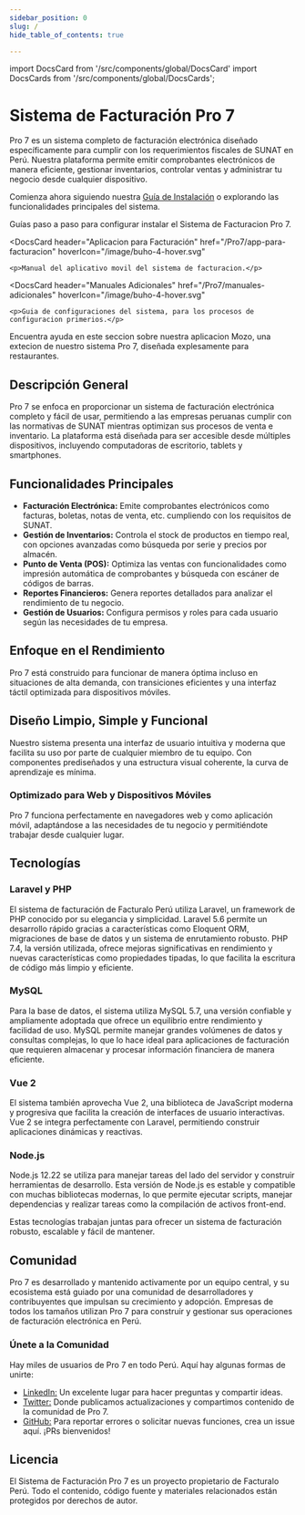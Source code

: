 ```yaml
---
sidebar_position: 0
slug: /
hide_table_of_contents: true

---
```


import DocsCard from '/src/components/global/DocsCard'
import DocsCards from '/src/components/global/DocsCards';

# Sistema de Facturación Pro 7

<head>
  <title>Sistema de Facturación Pro 7 - Facturalo Perú</title>
  <meta
    name="description"
    content="Sistema de Facturación Pro 7: Solución completa de facturación electrónica para empresas peruanas que cumple con los requisitos de SUNAT."
  />
</head>

Pro 7 es un sistema completo de facturación electrónica diseñado específicamente para cumplir con los requerimientos fiscales de SUNAT en Perú. Nuestra plataforma permite emitir comprobantes electrónicos de manera eficiente, gestionar inventarios, controlar ventas y administrar tu negocio desde cualquier dispositivo.

Comienza ahora siguiendo nuestra [Guía de Instalación](/Pro7/guias-adicionales/Configuracion-esencial-para-tu-cuenta-de-facturacion) o explorando las funcionalidades principales del sistema.

<intro-end />

<DocsCards>
  <DocsCard header="Guía de Instalación" href="/Pro7/instalaciones" hoverIcon="/image/buho-4-hover.svg">
    <p>Guías paso a paso para configurar instalar el Sistema de Facturacion Pro 7.</p>
  </DocsCard>

  <DocsCard
    header="Aplicacion para Facturación"
    href="/Pro7/app-para-facturacion"
    hoverIcon="/image/buho-4-hover.svg"
  >
    <p>Manual del aplicativo movil del sistema de facturacion.</p>
  </DocsCard>

  <DocsCard
    header="Manuales Adicionales"
    href="/Pro7/manuales-adicionales"
    hoverIcon="/image/buho-4-hover.svg"
  >
    <p>Guia de configuraciones del sistema, para los procesos de configuracion primerios.</p>
  </DocsCard>

  <DocsCard header="Mozo APP" href="/Pro7/mozo" hoverIcon="/image/buho-4-hover.svg">
    <p>Encuentra ayuda en este seccion sobre nuestra aplicacion Mozo, una extecion de nuestro sistema Pro 7, diseñada explesamente para restaurantes.</p>
  </DocsCard>
</DocsCards>

## Descripción General

Pro 7 se enfoca en proporcionar un sistema de facturación electrónica completo y fácil de usar, permitiendo a las empresas peruanas cumplir con las normativas de SUNAT mientras optimizan sus procesos de venta e inventario. La plataforma está diseñada para ser accesible desde múltiples dispositivos, incluyendo computadoras de escritorio, tablets y smartphones.

## Funcionalidades Principales

- **Facturación Electrónica:** Emite comprobantes electrónicos como facturas, boletas, notas de venta, etc. cumpliendo con los requisitos de SUNAT.
- **Gestión de Inventarios:** Controla el stock de productos en tiempo real, con opciones avanzadas como búsqueda por serie y precios por almacén.
- **Punto de Venta (POS):** Optimiza las ventas con funcionalidades como impresión automática de comprobantes y búsqueda con escáner de códigos de barras.
- **Reportes Financieros:** Genera reportes detallados para analizar el rendimiento de tu negocio.
- **Gestión de Usuarios:** Configura permisos y roles para cada usuario según las necesidades de tu empresa.

## Enfoque en el Rendimiento

Pro 7 está construido para funcionar de manera óptima incluso en situaciones de alta demanda, con transiciones eficientes y una interfaz táctil optimizada para dispositivos móviles.

## Diseño Limpio, Simple y Funcional

Nuestro sistema presenta una interfaz de usuario intuitiva y moderna que facilita su uso por parte de cualquier miembro de tu equipo. Con componentes prediseñados y una estructura visual coherente, la curva de aprendizaje es mínima.

### Optimizado para Web y Dispositivos Móviles

Pro 7 funciona perfectamente en navegadores web y como aplicación móvil, adaptándose a las necesidades de tu negocio y permitiéndote trabajar desde cualquier lugar.

## Tecnologías

### Laravel y PHP

El sistema de facturación de Facturalo Perú utiliza Laravel, un framework de PHP conocido por su elegancia y simplicidad. Laravel 5.6 permite un desarrollo rápido gracias a características como Eloquent ORM, migraciones de base de datos y un sistema de enrutamiento robusto. PHP 7.4, la versión utilizada, ofrece mejoras significativas en rendimiento y nuevas características como propiedades tipadas, lo que facilita la escritura de código más limpio y eficiente.

### MySQL

Para la base de datos, el sistema utiliza MySQL 5.7, una versión confiable y ampliamente adoptada que ofrece un equilibrio entre rendimiento y facilidad de uso. MySQL permite manejar grandes volúmenes de datos y consultas complejas, lo que lo hace ideal para aplicaciones de facturación que requieren almacenar y procesar información financiera de manera eficiente.

### Vue 2

El sistema también aprovecha Vue 2, una biblioteca de JavaScript moderna y progresiva que facilita la creación de interfaces de usuario interactivas. Vue 2 se integra perfectamente con Laravel, permitiendo construir aplicaciones dinámicas y reactivas.

### Node.js

Node.js 12.22 se utiliza para manejar tareas del lado del servidor y construir herramientas de desarrollo. Esta versión de Node.js es estable y compatible con muchas bibliotecas modernas, lo que permite ejecutar scripts, manejar dependencias y realizar tareas como la compilación de activos front-end.

Estas tecnologías trabajan juntas para ofrecer un sistema de facturación robusto, escalable y fácil de mantener.

## Comunidad

Pro 7 es desarrollado y mantenido activamente por un equipo central, y su ecosistema está guiado por una comunidad de desarrolladores y contribuyentes que impulsan su crecimiento y adopción. Empresas de todos los tamaños utilizan Pro 7 para construir y gestionar sus operaciones de facturación electrónica en Perú.

### Únete a la Comunidad

Hay miles de usuarios de Pro 7 en todo Perú. Aquí hay algunas formas de unirte:

- <a href="https://www.linkedin.com/company/buho-la" target="_blank">LinkedIn:</a> Un excelente lugar para hacer preguntas y compartir ideas.
- <a href="https://x.com/Digitalbuhoperu" target="_blank">Twitter:</a> Donde publicamos actualizaciones y compartimos contenido de la comunidad de Pro 7.
- <a href="https://github.com/fastura/documentacion" target="_blank">GitHub:</a> Para reportar errores o solicitar nuevas funciones, crea un issue aquí. ¡PRs bienvenidos!

## Licencia

El Sistema de Facturación Pro 7 es un proyecto propietario de Facturalo Perú. Todo el contenido, código fuente y materiales relacionados están protegidos por derechos de autor.